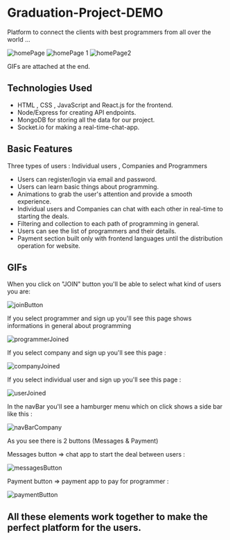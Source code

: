 # Graduation-Project-DEMO

Platform to connect the clients with best programmers from all over the world ...

![homePage](/assets/homePage.jpg)
![homePage 1](/assets/homePage%201.jpg)
![homePage2](/assets/homePage2.jpg)

GIFs are attached at the end.

## Technologies Used

- HTML , CSS , JavaScript and React.js for the frontend.
- Node/Express for creating API endpoints.
- MongoDB for storing all the data for our project.
- Socket.io for making a real-time-chat-app.

## Basic Features

Three types of users : Individual users , Companies and Programmers

- Users can register/login via email and password.
- Users can learn basic things about programming.
- Animations to grab the user's attention and provide a smooth experience.
- Individual users and Companies can chat with each other in real-time to starting the deals.
- Filtering and collection to each path of programming in general.
- Users can see the list of programmers and their details.
- Payment section built only with frontend languages until the distribution operation for website.

## GIFs

When you click on "JOIN" button you'll be able to select what kind of users you are:

![joinButton](/assets/joinButton.gif)

If you select programmer and sign up you'll see this page shows informations in general about programming

![programmerJoined](/assets/programmerJoined.gif)

If you select company and sign up you'll see this page :

![companyJoined](/assets/companyJoined.gif)

If you select individual user and sign up you'll see this page :

![userJoined](/assets/userJoined.gif)

In the navBar you'll see a hamburger menu which on click shows a side bar like this :

![navBarCompany](/assets/navBarCompany.gif)

As you see there is 2 buttons (Messages & Payment)

Messages button => chat app to start the deal between users :

![messagesButton](/assets/messagesButton.gif)

Payment button => payment app to pay for programmer :

![paymentButton](/assets/paymentButton.gif)

## All these elements work together to make the perfect platform for the users.
